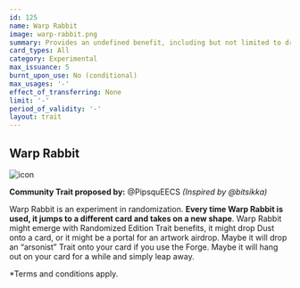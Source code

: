 ```yaml
---
id: 125
name: Warp Rabbit
image: warp-rabbit.png
summary: Provides an undefined benefit, including but not limited to dropping Dust, a Random Edition Trait, an Arson NFT (for Forge users). Upon use, the Trait will reappear on a different card with the potential to add a new benefit.
card_types: All
category: Experimental
max_issuance: 5
burnt_upon_use: No (conditional)
max_usages: '-'
effect_of_transferring: None
limit: '-'
period_of_validity: '-'
layout: trait
---
```

## Warp Rabbit

![icon](/assets/images/trait-icons/{{page.image}})

**Community Trait proposed by:** @PipsquEECS *(Inspired by @bitsikka)*

Warp Rabbit is an experiment in randomization. **Every time Warp Rabbit is used, it jumps to a different card and takes on a new shape**. Warp Rabbit might emerge with Randomized Edition Trait benefits, it might drop Dust onto a card, or it might be a portal for an artwork airdrop. Maybe it will drop an “arsonist” Trait onto your card if you use the Forge. Maybe it will hang out on your card for a while and simply leap away.

*Terms and conditions apply.

